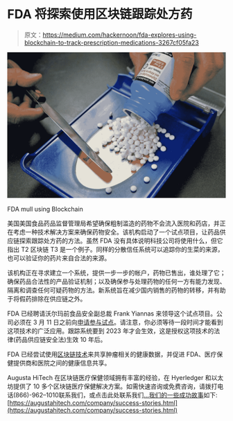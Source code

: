 # FDA 将探索使用区块链跟踪处方药

> 原文：<https://medium.com/hackernoon/fda-explores-using-blockchain-to-track-prescription-medications-3267cf05fa23>

![](img/ff88905436884f9ea0cff75e638438a8.png)

FDA mull using Blockchain

美国美国食品药品监督管理局希望确保粗制滥造的药物不会流入医院和药店，并正在考虑一种技术解决方案来确保药物安全。该机构启动了一个试点项目，让药品供应链探索跟踪处方药的方法。虽然 FDA 没有具体说明科技公司将使用什么，但它指出 T2 区块链 T3 是一个例子。同样的分散信任系统可以追踪你的生菜的来源，也可以验证你的药片来自合法的来源。

该机构正在寻求建立一个系统，提供一步一步的帐户，药物已售出，谁处理了它；确保药品合法性的产品验证机制；以及确保参与处理药物的任何一方有能力发现、隔离和调查任何可疑药物的方法。新系统旨在减少国内销售的药物的转移，并有助于将假药排除在供应链之外。

FDA 已经聘请沃尔玛前食品安全副总裁 Frank Yiannas 来领导这个试点项目。公司必须在 3 月 11 日之前向[申请参与试点](https://www.federalregister.gov/documents/2019/02/08/2019-01561/pilot-project-program-under-the-drug-supply-chain-security-act-program-announcement)。请注意，你必须等待一段时间才能看到这项技术的广泛应用。跟踪系统要到 2023 年才会生效，这是授权这项技术的法律(药品供应链安全法)生效 10 年后。

FDA 已经尝试使用[区块链技术](https://augustahitech.com/services/enterprise-blockchain-solutions.html)来共享肿瘤相关的健康数据，并促进 FDA、医疗保健提供商和医院之间的健康信息共享。

Augusta HiTech 在区块链医疗保健领域拥有丰富的经验，在 Hyerledger 和以太坊提供了 10 多个区块链医疗保健解决方案。如需快速咨询或免费咨询，请拨打电话(866)-962–1010联系我们，或点击此处联系我们[...我们的一些](https://augustahitech.com/contact.html)[成功故事](https://augustahitech.com/company/success-stories.html)如下:[https://augustahitech.com/company/success-stories.html](https://augustahitech.com/company/success-stories.html)